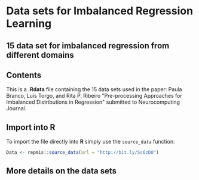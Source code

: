 # Data sets for Imbalanced Regression Learning
## 15 data set for imbalanced regression from different domains


## Contents

This is a <strong>.Rdata</strong> file containing the 15 data sets used in the paper:
Paula Branco, Luis Torgo, and Rita P. Ribeiro "Pre-processing Approaches for Imbalanced Distributions in Regression" submitted to Neurocomputing Journal.



## Import into R

To import the file directly into **R** simply use the `source_data` function:

```r
Data <- repmis::source_data(url = "http://bit.ly/Ss6zDO")
```

## More details on the data sets



